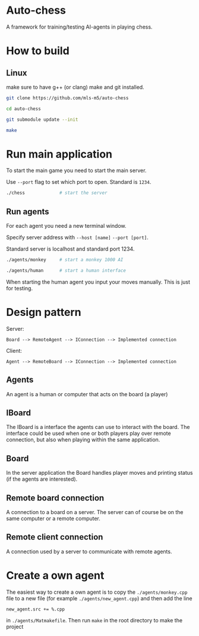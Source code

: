 Auto-chess
=========


A framework for training/testing AI-agents in playing chess.


How to build
============

## Linux
make sure to have g++ (or clang) make and git installed.

```bash
git clone https://github.com/mls-m5/auto-chess

cd auto-chess

git submodule update --init

make

```


# Run main application
To start the main game you need to start the main server.

Use `--port` flag to set which port to open. Standard is `1234`.

``` bash
./chess             # start the server
```

## Run agents
For each agent you need a new terminal window.

Specify server address with `--host [name]` `--port [port]`.

Standard server is localhost and standard port 1234.

``` bash
./agents/monkey     # start a monkey 1000 AI
```

``` bash
./agents/human      # start a human interface
```
When starting the human agent you input your moves manually. This is just for
testing.

Design pattern
============

Server:

```
Board --> RemoteAgent --> IConnection --> Implemented connection 
```

Client:

```
Agent --> RemoteBoard --> IConnection --> Implemented connection
```



## Agents
An agent is a human or computer that acts on the board (a player)

## IBoard
The IBoard is a interface the agents can use to interact with the board. The interface could be used when one or both players play over remote connection, but also when playing within the same application.

## Board
In the server application the Board handles player moves and printing status (if the agents are interested).

## Remote board connection
A connection to a board on a server. The server can of course be on the same computer or a remote computer.

## Remote client connection
A connection used by a server to communicate with remote agents.


Create a own agent
==========

The easiest way to create a own agent is to copy the `./agents/monkey.cpp` file
to a new file (for example `./agents/new_agent.cpp`) and then add the line

```
new_agent.src += %.cpp
```

in `./agents/Matmakefile`. Then run `make` in the root directory to make the project

